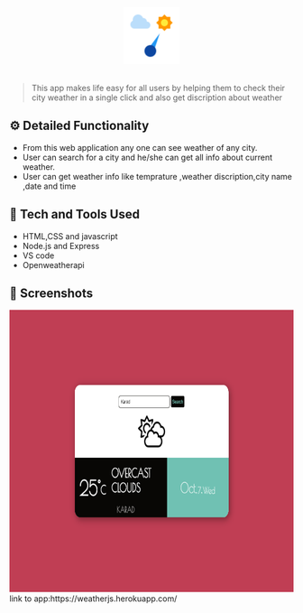 <div align="center">
  <img width="100px" src="https://github.com/jaydeep-shelake/Weather.js/blob/master/barometer.png"/>
</div>
<br>

> This app makes life easy for all users by helping them to check their city weather in a single click and also get discription about weather


## ⚙️ Detailed Functionality
* From this web application any one can see weather of any city.
* User can search for a city and he/she can get all info about current weather. 
* User can get weather info like temprature ,weather discription,city name ,date and time
 
## 🚀 Tech and Tools Used

* HTML,CSS and javascript
* Node.js and Express
* VS code
* Openweatherapi

## 📸 Screenshots

<img src='https://github.com/jaydeep-shelake/Weather.js/blob/master/127.0.0.1_5500_index.html%20(1).png' width='600px' height='500px'>
link to app:https://weatherjs.herokuapp.com/
